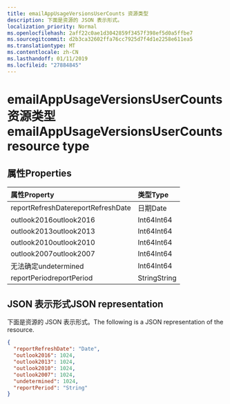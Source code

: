```yaml
---
title: emailAppUsageVersionsUserCounts 资源类型
description: 下面是资源的 JSON 表示形式。
localization_priority: Normal
ms.openlocfilehash: 2aff22c0ae1d3042859f3457f398ef5d0a5ffbe7
ms.sourcegitcommit: d2b3ca32602ffa76cc7925d7f4d1e2258e611ea5
ms.translationtype: MT
ms.contentlocale: zh-CN
ms.lasthandoff: 01/11/2019
ms.locfileid: "27884845"
---
```

# <a name="emailappusageversionsusercounts-resource-type"></a><span data-ttu-id="159c3-103">emailAppUsageVersionsUserCounts 资源类型</span><span class="sxs-lookup"><span data-stu-id="159c3-103">emailAppUsageVersionsUserCounts resource type</span></span>

## <a name="properties"></a><span data-ttu-id="159c3-104">属性</span><span class="sxs-lookup"><span data-stu-id="159c3-104">Properties</span></span>

| <span data-ttu-id="159c3-105">属性</span><span class="sxs-lookup"><span data-stu-id="159c3-105">Property</span></span>          | <span data-ttu-id="159c3-106">类型</span><span class="sxs-lookup"><span data-stu-id="159c3-106">Type</span></span>   |
| :---------------- | :----- |
| <span data-ttu-id="159c3-107">reportRefreshDate</span><span class="sxs-lookup"><span data-stu-id="159c3-107">reportRefreshDate</span></span> | <span data-ttu-id="159c3-108">日期</span><span class="sxs-lookup"><span data-stu-id="159c3-108">Date</span></span>   |
| <span data-ttu-id="159c3-109">outlook2016</span><span class="sxs-lookup"><span data-stu-id="159c3-109">outlook2016</span></span>       | <span data-ttu-id="159c3-110">Int64</span><span class="sxs-lookup"><span data-stu-id="159c3-110">Int64</span></span>  |
| <span data-ttu-id="159c3-111">outlook2013</span><span class="sxs-lookup"><span data-stu-id="159c3-111">outlook2013</span></span>       | <span data-ttu-id="159c3-112">Int64</span><span class="sxs-lookup"><span data-stu-id="159c3-112">Int64</span></span>  |
| <span data-ttu-id="159c3-113">outlook2010</span><span class="sxs-lookup"><span data-stu-id="159c3-113">outlook2010</span></span>       | <span data-ttu-id="159c3-114">Int64</span><span class="sxs-lookup"><span data-stu-id="159c3-114">Int64</span></span>  |
| <span data-ttu-id="159c3-115">outlook2007</span><span class="sxs-lookup"><span data-stu-id="159c3-115">outlook2007</span></span>       | <span data-ttu-id="159c3-116">Int64</span><span class="sxs-lookup"><span data-stu-id="159c3-116">Int64</span></span>  |
| <span data-ttu-id="159c3-117">无法确定</span><span class="sxs-lookup"><span data-stu-id="159c3-117">undetermined</span></span>      | <span data-ttu-id="159c3-118">Int64</span><span class="sxs-lookup"><span data-stu-id="159c3-118">Int64</span></span>  |
| <span data-ttu-id="159c3-119">reportPeriod</span><span class="sxs-lookup"><span data-stu-id="159c3-119">reportPeriod</span></span>      | <span data-ttu-id="159c3-120">String</span><span class="sxs-lookup"><span data-stu-id="159c3-120">String</span></span> |

## <a name="json-representation"></a><span data-ttu-id="159c3-121">JSON 表示形式</span><span class="sxs-lookup"><span data-stu-id="159c3-121">JSON representation</span></span>

<span data-ttu-id="159c3-122">下面是资源的 JSON 表示形式。</span><span class="sxs-lookup"><span data-stu-id="159c3-122">The following is a JSON representation of the resource.</span></span>

<!-- {
  "blockType": "resource",
  "@odata.type": "microsoft.graph.emailAppUsageVersionsUserCounts"
} -->

```json
{
  "reportRefreshDate": "Date", 
  "outlook2016": 1024, 
  "outlook2013": 1024, 
  "outlook2010": 1024, 
  "outlook2007": 1024, 
  "undetermined": 1024, 
  "reportPeriod": "String"
}
```
